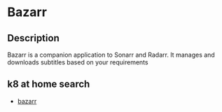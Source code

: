 # Bazarr

## Description

Bazarr is a companion application to Sonarr and Radarr. It manages and downloads subtitles based on your requirements

## k8 at home search

- [bazarr](https://nanne.dev/k8s-at-home-search/#/bazarr)
